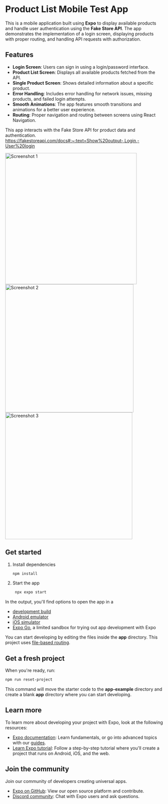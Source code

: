 # Product List Mobile Test App

This is a mobile application built using **Expo** to display available products and handle user authentication using the **Fake Store API**. The app demonstrates the implementation of a login screen, displaying products with proper routing, and handling API requests with authorization.

## Features

- **Login Screen**: Users can sign in using a login/password interface.
- **Product List Screen**: Displays all available products fetched from the API.
- **Single Product Screen**: Shows detailed information about a specific product.
- **Error Handling**: Includes error handling for network issues, missing products, and failed login attempts.
- **Smooth Animations**: The app features smooth transitions and animations for a better user experience.
- **Routing**: Proper navigation and routing between screens using React Navigation.

This app interacts with the Fake Store API for product data and authentication.
https://fakestoreapi.com/docs#:~:text=Show%20output-,Login,-User%20login

<img width="419" alt="Screenshot 1" src="https://github.com/user-attachments/assets/8c947736-5e3b-4536-9791-6b6863984963" />
<img width="409" alt="Screenshot 2" src="https://github.com/user-attachments/assets/ef4bcfa7-4e68-4dae-8102-1e5f139e31ba" />
<img width="405" alt="Screenshot 3" src="https://github.com/user-attachments/assets/884a2055-69d1-4507-8f64-2c6e7d1bddb1" />

## Get started

1. Install dependencies

   ```bash
   npm install
   ```

2. Start the app

   ```bash
    npx expo start
   ```

In the output, you'll find options to open the app in a

- [development build](https://docs.expo.dev/develop/development-builds/introduction/)
- [Android emulator](https://docs.expo.dev/workflow/android-studio-emulator/)
- [iOS simulator](https://docs.expo.dev/workflow/ios-simulator/)
- [Expo Go](https://expo.dev/go), a limited sandbox for trying out app development with Expo

You can start developing by editing the files inside the **app** directory. This project uses [file-based routing](https://docs.expo.dev/router/introduction).

## Get a fresh project

When you're ready, run:

```bash
npm run reset-project
```

This command will move the starter code to the **app-example** directory and create a blank **app** directory where you can start developing.

## Learn more

To learn more about developing your project with Expo, look at the following resources:

- [Expo documentation](https://docs.expo.dev/): Learn fundamentals, or go into advanced topics with our [guides](https://docs.expo.dev/guides).
- [Learn Expo tutorial](https://docs.expo.dev/tutorial/introduction/): Follow a step-by-step tutorial where you'll create a project that runs on Android, iOS, and the web.

## Join the community

Join our community of developers creating universal apps.

- [Expo on GitHub](https://github.com/expo/expo): View our open source platform and contribute.
- [Discord community](https://chat.expo.dev): Chat with Expo users and ask questions.
